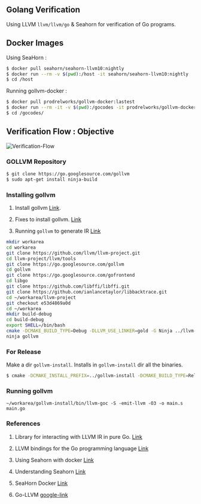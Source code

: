 ## Golang Verification 

Using LLVM ```llvm/llvm/go``` & Seahorn for verification of Go programs. 

## Docker Images 

Using SeaHorn : 

```bash
$ docker pull seahorn/seahorn-llvm10:nightly
$ docker run --rm -v $(pwd):/host -it seahorn/seahorn-llvm10:nightly
$ cd /host
```

Running gollvm-docker : 

```bash
$ docker pull prodrelworks/gollvm-docker:lastest
$ docker run --rm -it -v $(pwd):/gocodes -it prodrelworks/gollvm-docker:latest
$ cd /gocodes/
```

## Verification Flow : Objective 


![Verification-Flow](https://github.com/codersguild/fabric-verify/blob/master/assets/verification-flow.jpg)


### GOLLVM Repository

```bash
$ git clone https://go.googlesource.com/gollvm
$ sudo apt-get install ninja-build
```

### Installing gollvm

1. Install gollvm [Link](https://gist.github.com/codersguild/e001b384d13f17f6a2e897ef4ae703fe). 

2. Fixes to install gollvm. [Link](https://github.com/golang/go/issues/39109)

3. Running ```gollvm``` to generate IR [Link](https://gist.github.com/codersguild/7caefa380ba50721ede77b4f5d84ddd5)

```bash 
mkdir workarea 
cd workarea 
git clone https://github.com/llvm/llvm-project.git 
cd llvm-project/llvm/tools
git clone https://go.googlesource.com/gollvm 
cd gollvm 
git clone https://go.googlesource.com/gofrontend 
cd libgo  
git clone https://github.com/libffi/libffi.git 
git clone https://github.com/ianlancetaylor/libbacktrace.git 
cd ~/workarea/llvm-project
git checkout e53d4869a0d
cd ~/workarea
mkdir build-debug
cd build-debug
export SHELL=/bin/bash
cmake -DCMAKE_BUILD_TYPE=Debug -DLLVM_USE_LINKER=gold -G Ninja ../llvm-project/llvm
ninja gollvm
```

### For Release 

Make a dir ```gollvm-install```.  Installs in ```gollvm-install``` dir all the binaries. 

```bash
$ cmake -DCMAKE_INSTALL_PREFIX=../gollvm-install -DCMAKE_BUILD_TYPE=Release -DLLVM_USE_LINKER=gold -G Ninja ../llvm-project/llvm
```

### Running gollvm

```
~/workarea/gollvm-install/bin/llvm-goc -S -emit-llvm -O3 -o main.s main.go
```

### References 

1. Library for interacting with LLVM IR in pure Go. [Link](https://github.com/llir/llvm)

2. LLVM bindings for the Go programming language [Link](http://llvm.org)

3. Using Seahorn with docker [Link](http://seahorn.github.io/seahorn/install/docker/2018/02/24/seahorn-with-docker.html)

4. Understanding Seahorn [Link](http://seahorn.github.io/seahorn/usage/memory%20safety/2017/05/20/seahorn-tutorial.html)

5. SeaHorn Docker [Link](https://hub.docker.com/r/seahorn/seahorn/tags)

6. Go-LLVM [google-link](https://go.googlesource.com/gollvm/)
